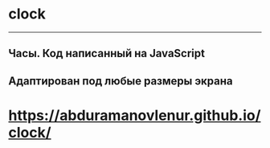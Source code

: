 # clock
---
Часы. Код написанный на JavaScript
---
Адаптирован под любые размеры экрана
---
# https://abduramanovlenur.github.io/clock/

